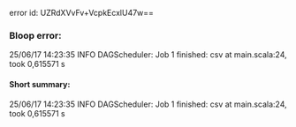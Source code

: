 error id: UZRdXVvFv+VcpkEcxlU47w==
### Bloop error:

25/06/17 14:23:35 INFO DAGScheduler: Job 1 finished: csv at main.scala:24, took 0,615571 s
#### Short summary: 

25/06/17 14:23:35 INFO DAGScheduler: Job 1 finished: csv at main.scala:24, took 0,615571 s